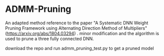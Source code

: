 # ADMM-Pruning

An adapted method reference to the paper "A Systematic DNN Weight Pruning Framework using Alternating Direction Method of Multipliers"(https://arxiv.org/abs/1804.03294)
. minor modification and the algorithm is used to prune a three fully connected DNN.

download the repo and run admm_pruning_test.py to get a pruned model
